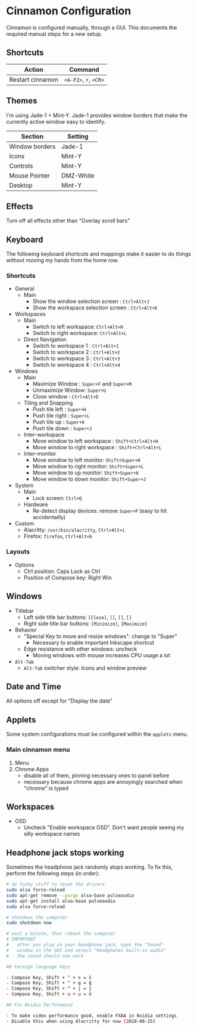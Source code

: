 # Cinnamon Configuration

Cinnamon is configured manually, through a GUI. This documents the required manual steps for a new setup.

## Shortcuts

| Action           | Command               |
| ---------------- | --------------------- |
| Restart cinnamon | `<A-F2>`, `r`, `<CR>` |

## Themes

I'm using Jade-1 + Mint-Y. Jade-1 provides window borders that make the currently active window easy to identify.

| Section        | Setting   |
| -------------- | --------- |
| Window borders | Jade-1    |
| Icons          | Mint-Y    |
| Controls       | Mint-Y    |
| Mouse Pointer  | DMZ-White |
| Desktop        | Mint-Y    |

## Effects

Turn off all effects other than "Overlay scroll bars"

## Keyboard

The following keyboard shortcuts and mappings make it easier to do things without moving my hands from the home row.

### Shortcuts

- General
  - Main
    - Show the window selection screen : `Ctrl+Alt+J`
    - Show the workspace selection screen : `Ctrl+Alt+K`
- Workspaces
  - Main
    - Switch to left workspace: `Ctrl+Alt+H`
    - Switch to right workspace: `Ctrl+Alt+L`
  - Direct Navigation
    - Switch to workspace 1 : `Ctrl+Alt+1`
    - Switch to workspace 2 : `Ctrl+Alt+2`
    - Switch to workspace 3 : `Ctrl+Alt+3`
    - Switch to workspace 4 : `Ctrl+Alt+4`
- Windows
  - Main
    - Maximize Window : `Super+F` and `Super+M`
    - Unmaximize Window: `Super+U`
    - Close window : `Ctrl+Alt+D`
  - Tiling and Snapping
    - Push tile left : `Super+H`
    - Push tile right : `Super+L`
    - Push tile up : `Super+K`
    - Push tile down : `Super+J`
  - Inter-workspace
    - Move window to left workspace : `Shift+Ctrl+Alt+H`
    - Move window to right workspace : `Shift+Ctrl+Alt+L`
  - Inter-monitor
    - Move window to left monitor: `Shift+Super+H`
    - Move window to right monitor: `Shift+Super+L`
    - Move window to up monitor: `Shift+Super+K`
    - Move window to down monitor: `Shift+Super+J`
- System
  - Main
    - Lock screen: `Ctrl+Q`
  - Hardware
    - Re-detect display devices: remove `Super+P` (easy to hit accidentailly)
- Custom
  - Alacritty: `/usr/bin/alacritty`, `Ctrl+Alt+i`
  - Firefox: `firefox`, `Ctrl+Alt+b`

### Layouts

- Options
  - Ctrl position: Caps Lock as Ctrl
  - Position of Compose key: Right Win

## Windows

- Titlebar
  - Left side title bar buttons: `[Close]`, `[]`, `[]`, `[]`
  - Right side title bar buttons: `[Minimize]`, `[Maximize]`
- Behavior
  - "Special Key to move and resize windows": change to "Super"
    - Necessary to enable important Inkscape shortcut
  - Edge resistance with other windows: uncheck
    - Moving windows with mouse increases CPU usage a lot
- `Alt-Tab`
  - `Alt-Tab` switcher style: Icons and window preview

## Date and Time

All options off except for "Display the date"

## Applets

Some system configurations must be configured within the `applets` menu.

### Main cinnamon menu

1. Menu
1. Chrome Apps
   - disable all of them, pinning necessary ones to panel before
   - necessary because chrome apps are annoyingly searched when "chrome" is typed

## Workspaces

- OSD
  - Uncheck "Enable workspace OSD". Don't want people seeing my silly workspace names

## Headphone jack stops working

Sometimes the headphone jack randomly stops working. To fix this, perform the following steps (in order):

```bash
# do funky stuff to reset the drivers
sudo alsa force-reload
sudo apt-get remove --purge alsa-base pulseaudio
sudo apt-get install alsa-base pulseaudio
sudo alsa force-reload

# shutdown the computer
sudo shutdown now

# wait a minute, then reboot the computer
# IMPORTANT
#   after you plug in your headphone jack, open the "Sound"
#   window in the GUI and select "Headphones built-in audio"
#   the sound should now work

## Foreign language keys

- Compose Key, Shift + ^ + s = ŝ
- Compose Key, Shift + ^ + g = ĝ
- Compose Key, Shift + ^ + j = ĵ
- Compose Key, Shift + u + u = ŭ

## Fix Nvidia Performance

- To make video performance good, enable FXAA in Nvidia settings
- Disable this when using Alacritty for now (2018-08-25)
```
